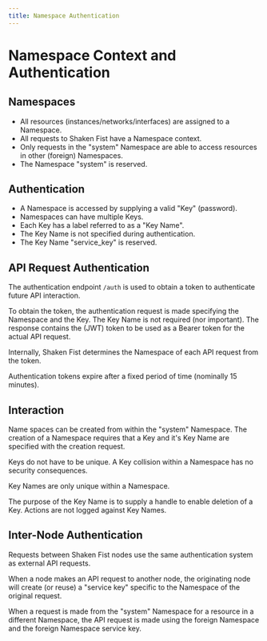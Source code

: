 ```yaml
---
title: Namespace Authentication
---
```


Namespace Context and Authentication
====================================

Namespaces
----------
* All resources (instances/networks/interfaces) are assigned to a Namespace.
* All requests to Shaken Fist have a Namespace context.
* Only requests in the "system" Namespace are able to access resources in other (foreign) Namespaces.
* The Namespace "system" is reserved.


Authentication
--------------
* A Namespace is accessed by supplying a valid "Key" (password).
* Namespaces can have multiple Keys.
* Each Key has a label referred to as a "Key Name".
* The Key Name is not specified during authentication.
* The Key Name "service_key" is reserved.


API Request Authentication
--------------------------
The authentication endpoint ```/auth``` is used to obtain a token to authenticate future API interaction.

To obtain the token, the authentication request is made specifying the Namespace and the Key. The Key Name is not required (nor important). The response contains the (JWT) token to be used as a Bearer token for the actual API request.

Internally, Shaken Fist determines the Namespace of each API request from the token.

Authentication tokens expire after a fixed period of time (nominally 15 minutes).


Interaction
-----------
Name spaces can be created from within the "system" Namespace. The creation of a Namespace requires that a Key and it's Key Name are specified with the creation request.

Keys do not have to be unique. A Key collision within a Namespace has no security consequences.

Key Names are only unique within a Namespace.

The purpose of the Key Name is to supply a handle to enable deletion of a Key. Actions are not logged against Key Names.


Inter-Node Authentication
-------------------------
Requests between Shaken Fist nodes use the same authentication system as external API requests.

When a node makes an API request to another node, the originating node will create (or reuse) a "service key" specific to the Namespace of the original request.

When a request is made from the "system" Namespace for a resource in a different Namespace, the API request is made using the foreign Namespace and the foreign Namespace service key.
